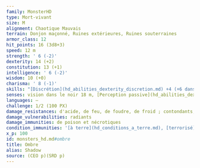 ```yaml
---
family: MonsterHD
type: Mort-vivant
size: M
alignment: Chaotique Mauvais
terrain: Donjon maçonné, Ruines extérieures, Ruines souterraines
armor_class: 12
hit_points: 16 (3d8+3)
speed: 12 m
strength: ' 6 (-2)'
dexterity: 14 (+2)
constitution: 13 (+1)
intelligence: ' 6 (-2)'
wisdom: 10 (+0)
charisma: ' 8 (-1)'
skills: "[Discrétion](hd_abilities_dexterity_discretion.md) +4 (+6 dans une zone faiblement éclairée ou dans l'obscurité totale)"
senses: vision dans le noir 18 m, [Perception passive](hd_abilities_dexterity_perception_passive.md) 10
languages: —
challenge: 1/2 (100 PX)
damage_resistances: d'acide, de feu, de foudre, de froid ; contondants, perforants et tranchants infligés par des attaques non-magiques
damage_vulnerabilities: radiants
damage_immunities: de poison et nécrotiques
condition_immunities: '[à terre](hd_conditions_a_terre.md), [terrorisé](hd_conditions_terrorise.md), [empoigné](hd_conditions_empoigne.md), [empoisonné](hd_conditions_empoisonne.md), [épuisé](hd_conditions_fatigue_et_epuisement.md), [entravé](hd_conditions_entrave.md) [paralysé](hd_conditions_paralyse.md) et [pétrifié](hd_conditions_petrifie.md)'
x_p: 100
id: monsters_hd.md#ombre
title: Ombre
alias: Shadow
source: (CEO p)(SRD p)
---
```


